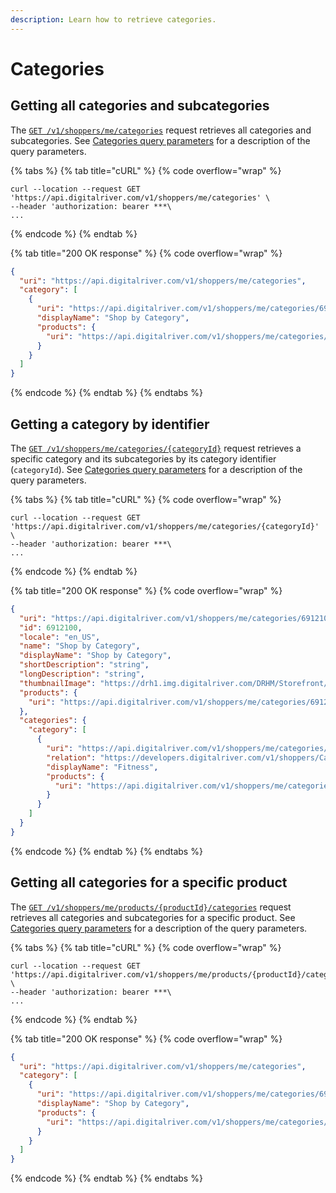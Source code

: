```yaml
---
description: Learn how to retrieve categories.
---
```


# Categories

## Getting all categories and subcategories

The [`GET /v1/shoppers/me/categories`](https://www.digitalriver.com/docs/commerce-shopper-api/#tag/Categories/paths/\~1v1\~1shoppers\~1me\~1categories/get) request retrieves all categories and subcategories. See [Categories query parameters](../../general-resources/shopper-apis-reference/categories.md#categories-query-parameters) for a description of the query parameters.&#x20;

{% tabs %}
{% tab title="cURL" %}
{% code overflow="wrap" %}
```http
curl --location --request GET 'https://api.digitalriver.com/v1/shoppers/me/categories' \
--header 'authorization: bearer ***\
...
```
{% endcode %}
{% endtab %}

{% tab title="200 OK response" %}
{% code overflow="wrap" %}
```json
{
  "uri": "https://api.digitalriver.com/v1/shoppers/me/categories",
  "category": [
    {
      "uri": "https://api.digitalriver.com/v1/shoppers/me/categories/6912100",
      "displayName": "Shop by Category",
      "products": {
        "uri": "https://api.digitalriver.com/v1/shoppers/me/categories/6912100/products"
      }
    }
  ]
}
```
{% endcode %}
{% endtab %}
{% endtabs %}

## Getting a category by identifier

The [`GET /v1/shoppers/me/categories/{categoryId}`](https://www.digitalriver.com/docs/commerce-shopper-api/#tag/Categories/paths/\~1v1\~1shoppers\~1me\~1categories\~1%7BcategoryId%7D/get) request retrieves a specific category and its subcategories by its category identifier (`categoryId`). See [Categories query parameters](../../general-resources/shopper-apis-reference/categories.md#categories-query-parameters) for a description of the query parameters.&#x20;

{% tabs %}
{% tab title="cURL" %}
{% code overflow="wrap" %}
```http
curl --location --request GET 'https://api.digitalriver.com/v1/shoppers/me/categories/{categoryId}' \
--header 'authorization: bearer ***\
...
```
{% endcode %}
{% endtab %}

{% tab title="200 OK response" %}
{% code overflow="wrap" %}
```json
{
  "uri": "https://api.digitalriver.com/v1/shoppers/me/categories/6912100",
  "id": 6912100,
  "locale": "en_US",
  "name": "Shop by Category",
  "displayName": "Shop by Category",
  "shortDescription": "string",
  "longDescription": "string",
  "thumbnailImage": "https://drh1.img.digitalriver.com/DRHM/Storefront/Company/demosft1/images/category/thumbnail/shop_by_category.gif",
  "products": {
    "uri": "https://api.digitalriver.com/v1/shoppers/me/categories/6912100/products"
  },
  "categories": {
    "category": [
      {
        "uri": "https://api.digitalriver.com/v1/shoppers/me/categories/6912300",
        "relation": "https://developers.digitalriver.com/v1/shoppers/CategoriesResource",
        "displayName": "Fitness",
        "products": {
          "uri": "https://api.digitalriver.com/v1/shoppers/me/categories/6912300/products"
        }
      }
    ]
  }
}
```
{% endcode %}
{% endtab %}
{% endtabs %}

## Getting all categories for a specific product

The [`GET /v1/shoppers/me/products/{productId}/categories`](https://www.digitalriver.com/docs/commerce-shopper-api/#tag/Categories/paths/\~1v1\~1shoppers\~1me\~1products\~1%7BproductId%7D\~1categories/get) request retrieves all categories and subcategories for a specific product. See [Categories query parameters](../../general-resources/shopper-apis-reference/categories.md#categories-query-parameters) for a description of the query parameters.&#x20;

{% tabs %}
{% tab title="cURL" %}
{% code overflow="wrap" %}
```http
curl --location --request GET 'https://api.digitalriver.com/v1/shoppers/me/products/{productId}/categories' \
--header 'authorization: bearer ***\
...
```
{% endcode %}
{% endtab %}

{% tab title="200 OK response" %}
{% code overflow="wrap" %}
```json
{
  "uri": "https://api.digitalriver.com/v1/shoppers/me/categories",
  "category": [
    {
      "uri": "https://api.digitalriver.com/v1/shoppers/me/categories/6912100",
      "displayName": "Shop by Category",
      "products": {
        "uri": "https://api.digitalriver.com/v1/shoppers/me/categories/6912100/products"
      }
    }
  ]
}
```
{% endcode %}
{% endtab %}
{% endtabs %}
